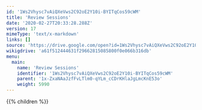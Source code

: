 ```yaml
---
id: '1Ws2Vhysc7vAiQXeVws2C92oE2Y10i-BYITqCos59cWM'
title: 'Review Sessions'
date: '2020-02-27T20:33:28.288Z'
version: 17
mimeType: 'text/x-markdown'
links: []
source: 'https://drive.google.com/open?id=1Ws2Vhysc7vAiQXeVws2C92oE2Y10i-BYITqCos59cWM'
wikigdrive: 'a61f512444631f29662815085800f0e066b316db'
menu:
  main:
    name: 'Review Sessions'
    identifier: '1Ws2Vhysc7vAiQXeVws2C92oE2Y10i-BYITqCos59cWM'
    parent: '1x-ZxaNAaJzfFvLTlm0-qYLm_cCDrKHlaJgLmcKnE53o'
    weight: 5990
---
```









{{% children %}}




